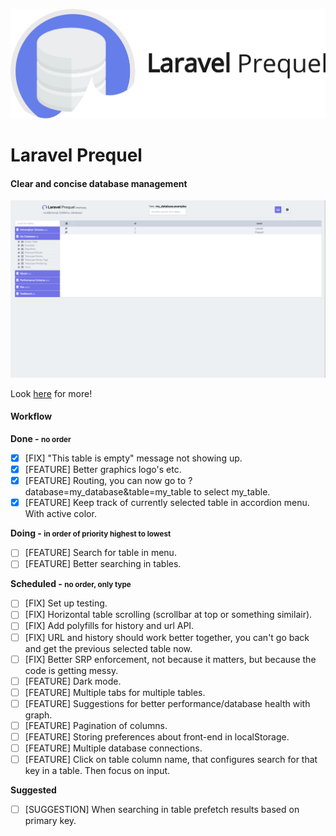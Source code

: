 ![Laravel Prequel](./assets/prequel.png)

# Laravel Prequel #
#### Clear and concise database management ####

<img src="./assets/prequel_screenshot.png" width="700">

Look <a href="https://protoqol.github.io/Prequel/" target="_blank">here</a> for more!

#### Workflow

**Done - <small>no order</small>**
- [x] [FIX] "This table is empty" message not showing up.
- [x] [FEATURE] Better graphics logo's etc.
- [x] [FEATURE] Routing, you can now go to ?database=my_database&table=my_table to select my_table.
- [x] [FEATURE] Keep track of currently selected table in accordion menu. With active color.

**Doing - <small>in order of priority highest to lowest</small>**
- [ ] [FEATURE] Search for table in menu.
- [ ] [FEATURE] Better searching in tables.

**Scheduled - <small>no order, only type</small>**
- [ ] [FIX] Set up testing.
- [ ] [FIX] Horizontal table scrolling (scrollbar at top or something similair).
- [ ] [FIX] Add polyfills for history and url API.
- [ ] [FIX] URL and history should work better together, you can't go back and get the previous selected table now.
- [ ] [FIX] Better SRP enforcement, not because it matters, but because the code is getting messy.
- [ ] [FEATURE] Dark mode.
- [ ] [FEATURE] Multiple tabs for multiple tables.
- [ ] [FEATURE] Suggestions for better performance/database health with graph.
- [ ] [FEATURE] Pagination of columns.
- [ ] [FEATURE] Storing preferences about front-end in localStorage.
- [ ] [FEATURE] Multiple database connections. 
- [ ] [FEATURE] Click on table column name, that configures search for that key in a table. Then focus on input.

**Suggested**
- [ ] [SUGGESTION] When searching in table prefetch results based on primary key.
